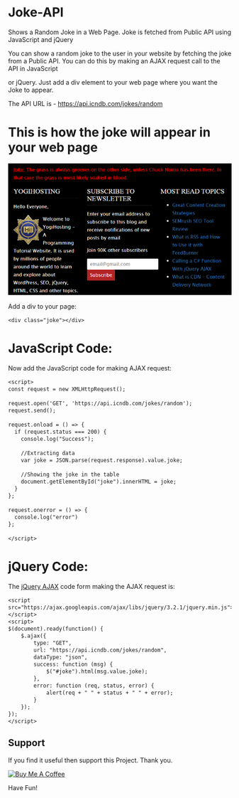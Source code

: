 # Joke-API
Shows a Random Joke in a Web Page. Joke is fetched from Public API using JavaScript and jQuery

You can show a random joke to the user in your website by fetching the joke from a Public API. You can do this by making an AJAX request call to the API in JavaScript 

or jQuery. Just add a div element to your web page where you want the Joke to appear. 

The API URL is - https://api.icndb.com/jokes/random

# This is how the joke will appear in your web page
![joke api](image.png "Joke API")

Add a div to your page:

```
<div class="joke"></div>
```

# JavaScript Code:
Now add the JavaScript code for making AJAX request:

```
<script>
const request = new XMLHttpRequest();
 
request.open('GET', 'https://api.icndb.com/jokes/random');
request.send(); 
 
request.onload = () => {
  if (request.status === 200) {
    console.log("Success"); 
    
    //Extracting data
    var joke = JSON.parse(request.response).value.joke;
    
    //Showing the joke in the table
    document.getElementById("joke").innerHTML = joke;   
  } 
};
 
request.onerror = () => {
  console.log("error")
}; 

</script>
```

# jQuery Code:
The [jQuery AJAX](https://www.yogihosting.com/jquery-ajax/) code form making the AJAX request is:

```
<script src="https://ajax.googleapis.com/ajax/libs/jquery/3.2.1/jquery.min.js"></script>
<script>
$(document).ready(function() {
    $.ajax({
        type: "GET",
        url: "https://api.icndb.com/jokes/random",
		dataType: "json",
        success: function (msg) {
            $("#joke").html(msg.value.joke);
        },
        error: function (req, status, error) {
            alert(req + " " + status + " " + error);
        }
    });
});
</script>
```

## Support

If you find it useful then support this Project. Thank you.

<a href="https://www.buymeacoffee.com/YogYogi" target="_blank"><img src="https://cdn.buymeacoffee.com/buttons/default-orange.png" alt="Buy Me A Coffee" width="200"></a>


Have Fun!
